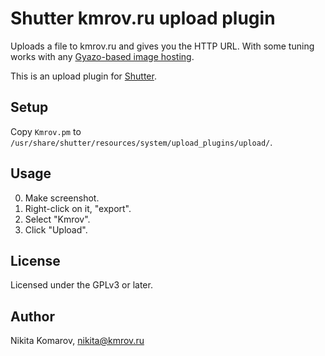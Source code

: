 Shutter kmrov.ru upload plugin
==============================

Uploads a file to kmrov.ru and gives you the HTTP URL. With some tuning works with any [Gyazo-based image hosting](https://github.com/gyazo/Gyazo).

This is an upload plugin for [Shutter](http://shutter-project.org/).

Setup
-----

Copy `Kmrov.pm` to `/usr/share/shutter/resources/system/upload_plugins/upload/`.


Usage
-----
0. Make screenshot.
1. Right-click on it, "export".
2. Select "Kmrov".
3. Click "Upload".


License
-------
Licensed under the GPLv3 or later.


Author
------
Nikita Komarov, nikita@kmrov.ru
